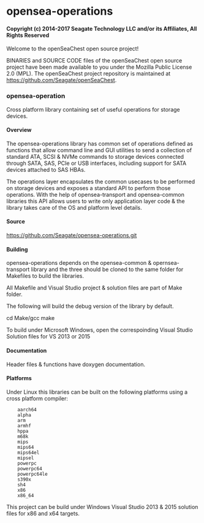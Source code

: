 # opensea-operations
#### Copyright (c) 2014-2017 Seagate Technology LLC and/or its Affiliates, All Rights Reserved

Welcome to the openSeaChest open source project!

BINARIES and SOURCE CODE files of the openSeaChest open source project have
been made available to you under the Mozilla Public License 2.0 (MPL).  The
openSeaChest project repository is maintained at
https://github.com/Seagate/openSeaChest.

### opensea-operation
Cross platform library containing set of useful operations for storage devices.

#### Overview 

The opensea-operations library has common set of operations defined as functions
that allow command line and GUI utilities to send a collection of standard 
ATA, SCSI & NVMe commands to storage devices connected through SATA, SAS, PCIe 
or USB interfaces, including support for SATA devices attached to SAS HBAs.

The operations layer encapsulates the common usecases to be performed on storage
devices and exposes a standard API to perform those operations. 
With the help of opensea-transport and opensea-common libraries this API allows
users to write only application layer code & the library takes care of the 
OS and platform level details. 

#### Source

https://github.com/Seagate/opensea-operations.git

#### Building

opensea-operations depends on the opensea-common & opernsea-transport library 
and the three should be cloned to the same folder for Makefiles to build
the libraries.

All Makefile and Visual Studio project & solution files are part of Make folder.

The following will build the debug version of the library by default.

cd Make/gcc
make 

To build under Microsoft Windows, open the correspoinding 
Visual Studio Solution files for VS 2013 or 2015

#### Documentation

Header files & functions have doxygen documentation. 

#### Platforms

Under Linux this libraries can be built on the following platforms using 
a cross platform compiler: 

        aarch64
        alpha 
        arm 
        armhf 
        hppa 
        m68k 
        mips 
        mips64 
        mips64el
        mipsel 
        powerpc 
        powerpc64 
        powerpc64le
        s390x 
        sh4 
        x86 
        x86_64 
        
This project can be build under Windows Visual Studio 2013 & 2015 solution
files for x86 and x64 targets. 
